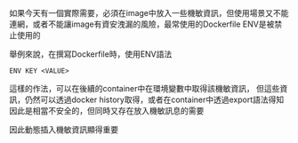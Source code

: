 如果今天有一個實際需要，必須在image中放入一些機敏資訊，但使用場景又不能連網，或者不能讓image有資安洩漏的風險，最常使用的Dockerfile ENV是被禁止使用的

舉例來說，在撰寫Dockerfile時，使用ENV語法
```
ENV KEY <VALUE>
```

這樣的作法，可以在後續的container中在環境變數中取得該機敏資訊，
但這些資訊，仍然可以透過docker history取得，或者在container中透過export語法得知
因此是相當不安全的，但同時又存在放入機敏訊息的需要

因此動態插入機敏資訊顯得重要


